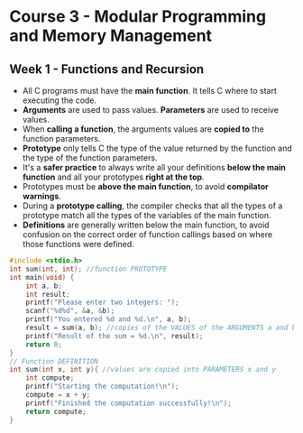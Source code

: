 # Course 3 - Modular Programming and Memory Management

## Week 1 - Functions and Recursion

- All C programs must have the **main function**. It tells C where to start executing the code.
- **Arguments** are used to pass values. **Parameters** are used to receive values.
- When **calling a function**, the arguments values are **copied to** the function parameters.
- **Prototype** only tells C the type of the value returned by the function and the type of the function parameters.
- It's a **safer practice** to always write all your definitions **below the main function** and all your prototypes **right at the top**.
- Prototypes must be **above the main function**, to avoid **compilator warnings**.
- During a **prototype calling**, the compiler checks that all the types of a prototype match all the types of the variables of the main function.
- **Definitions** are generally written below the main function, to avoid confusion on the correct order of function callings based on where those functions were defined.

```c
#include <stdio.h>
int sum(int, int); //function PROTOTYPE
int main(void) {
    int a, b;
    int result;
    printf("Please enter two integers: ");
    scanf("%d%d", &a, &b);
    printf("You entered %d and %d.\n", a, b);
    result = sum(a, b); //copies of the VALUES of the ARGUMENTS a and b
    printf("Result of the sum = %d.\n", result);
    return 0;
}
// Function DEFINITION
int sum(int x, int y){ //values are copied into PARAMETERS x and y
    int compute;
    printf("Starting the computation!\n");
    compute = x + y;
    printf("Finished the computation successfully!\n");
    return compute;
}
```
